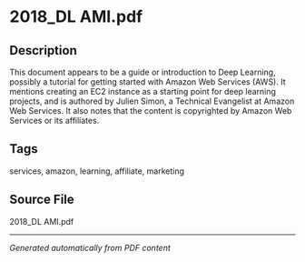 # 2018_DL AMI.pdf

## Description
This document appears to be a guide or introduction to Deep Learning, possibly a tutorial for getting started with Amazon Web Services (AWS). It mentions creating an EC2 instance as a starting point for deep learning projects, and is authored by Julien Simon, a Technical Evangelist at Amazon Web Services. It also notes that the content is copyrighted by Amazon Web Services or its affiliates.
## Tags
services, amazon, learning, affiliate, marketing

## Source File
2018_DL AMI.pdf

---
*Generated automatically from PDF content*
